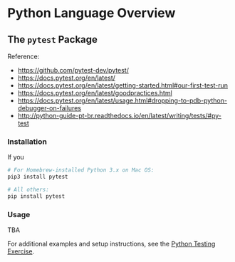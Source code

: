 # Python Language Overview

## The `pytest` Package

Reference:

  + https://github.com/pytest-dev/pytest/
  + https://docs.pytest.org/en/latest/
  + https://docs.pytest.org/en/latest/getting-started.html#our-first-test-run
  + https://docs.pytest.org/en/latest/goodpractices.html
  + https://docs.pytest.org/en/latest/usage.html#dropping-to-pdb-python-debugger-on-failures
  + http://python-guide-pt-br.readthedocs.io/en/latest/writing/tests/#py-test

### Installation

If you

```sh
# For Homebrew-installed Python 3.x on Mac OS:
pip3 install pytest

# All others:
pip install pytest
```

### Usage

TBA

For additional examples and setup instructions, see the [Python Testing Exercise](________).
